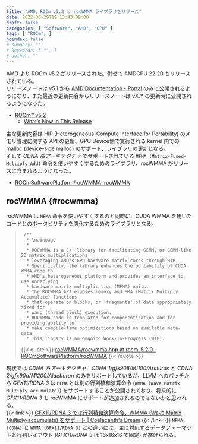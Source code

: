 ```yaml
---
title: "AMD、ROCm v5.2 と rocWMMA ライブラリをリリース"
date: 2022-06-29T19:13:43+09:00
draft: false
categories: [ "Software", "AMD", "GPU" ]
tags: [ "ROCm", ]
noindex: false
# summary: ""
# keywords: [ "", ]
# author: ""
---
```


AMD より ROCm v5.2 がリリースされた。併せて AMDGPU 22.20 もリリースされている。  
リリースノートは v5.1 から [AMD Documentation - Portal](https://docs.amd.com/) のみに公開されるようになり、また最近の更新内容からリリースノートは vX.Y の更新時に公開されるようになった。  

 * [ROCm™ v5.2](https://docs.amd.com/category/ROCm_v5.2)
    * [What’s New in This Release](https://docs.amd.com/bundle/ROCm-Release-Notes-v5.2/page/What%E2%80%99s_New_in_This_Release.html)

主な更新内容は HIP (Heterogeneous-Compute Interface for Portability) のメモリ管理に関する API の更新、GPU Device側で実行される kernel 内での malloc (device-side malloc) のサポート、ライブラリの更新となる。  
そして *CDNA 系アーキテクチャ* でサポートされている `MFMA (Matrix-Fused-Multiply-Add)` 命令を使いやすくするためのライブラリ、rocWMMA がリリースに含まれるようになった。  

 * [ROCmSoftwarePlatform/rocWMMA: rocWMMA](https://github.com/ROCmSoftwarePlatform/rocWMMA)

## rocWMMA {#rocwmma}
rocWMMA は `MFMA` 命令を使いやすくするのと同時に、CUDA WMMA を用いたコードとのポータビリティを強化するためのライブラリとなる。  

 > 		/**
 > 		 * \mainpage
 > 		 *
 > 		 * ROCWMMA is a C++ library for facilitating GEMM, or GEMM-like 2D matrix multiplications
 > 		 * leveraging AMD's GPU hardware matrix cores through HIP.
 > 		 * Specifically, the library enhances the portability of CUDA WMMA code to
 > 		 * AMD's heterogeneous platform and provides an interface to use underlying
 > 		 * hardware matrix multiplication (MFMA) units.
 > 		 * The ROCWMMA API exposes memory and MMA (Matrix Multiply Accumulate) functions
 > 		 * that operate on blocks, or 'fragments' of data appropriately sized for
 > 		 * warp (thread block) execution.
 > 		 * ROCWMMA code is templated for componentization and for providing ability to
 > 		 * make compile-time optimizations based on available meta-data.
 > 		 * This library is an ongoing Work-In-Progress (WIP).
 >
 > {{< quote >}} [rocWMMA/rocwmma.hpp at rocm-5.2.0 · ROCmSoftwarePlatform/rocWMMA](https://github.com/ROCmSoftwarePlatform/rocWMMA/blob/rocm-5.2.0/library/include/rocwmma/rocwmma.hpp) {{< /quote >}}

現状では *CDNA 系アーキテクチャ*、*CDNA 1/gfx908/MI100/Arcturus* と *CDNA 2/gfx90a/MI200/Aldebaran* のみをサポートしているが、LLVM へのパッチから *GFX11/RDNA 3* は `MFMA` とは別の行列積和演算命令 (`WMMA (Wave Matrix Multiply-accumulate)`) をサポートすることが公開されており、将来的に *GFX11/RDNA 3* も rocWMMA にサポートが追加されるのではないかと思われる。  
{{< link >}} [GFX11/RDNA 3 では行列積和演算命令、WMMA (Wave Matrix Multiply-accumulate) をサポート | Coelacanth's Dream](/posts/2022/06/29/gfx11-wmma-inst/) {{< /link >}}
`MFMA (CDNA)` と `WMMA (GFX11/RDNA 3)` との違いには、主に対応するデータフォーマットと行列レイアウト (*GFX11/RDNA 3* は 16x16x16 で固定) が挙げられる。  
